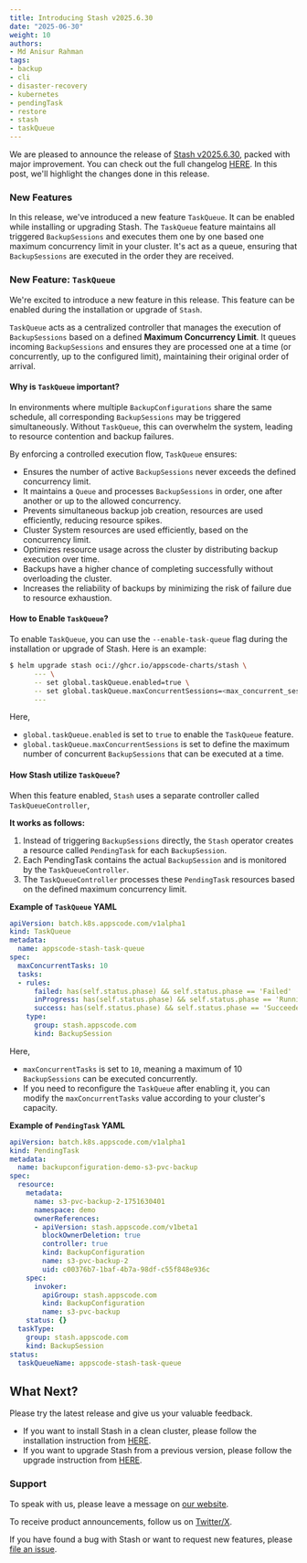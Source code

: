 ```yaml
---
title: Introducing Stash v2025.6.30
date: "2025-06-30"
weight: 10
authors:
- Md Anisur Rahman
tags:
- backup
- cli
- disaster-recovery
- kubernetes
- pendingTask
- restore
- stash
- taskQueue
---
```


We are pleased to announce the release of [Stash v2025.6.30](https://stash.run/docs/v2025.6.30/setup/), packed with major improvement. You can check out the full changelog [HERE](https://github.com/stashed/CHANGELOG/blob/master/releases/v2025.6.30/README.md). In this post, we'll highlight the changes done in this release.

### New Features

In this release, we've introduced a new feature `TaskQueue`. It can be enabled while installing or upgrading Stash. The `TaskQueue` feature maintains all triggered `BackupSessions` and executes them one by one based one maximum concurrency limit in your cluster. It's act as a queue, ensuring that `BackupSessions` are executed in the order they are received.

### New Feature: `TaskQueue`

We're excited to introduce a new feature in this release. This feature can be enabled during the installation or upgrade of `Stash`.

`TaskQueue` acts as a centralized controller that manages the execution of `BackupSessions` based on a defined **Maximum Concurrency Limit**. It queues incoming `BackupSessions` and ensures they are processed one at a time (or concurrently, up to the configured limit), maintaining their original order of arrival.

#### Why is `TaskQueue` important?

In environments where multiple `BackupConfigurations` share the same schedule, all corresponding `BackupSessions` may be triggered simultaneously. Without `TaskQueue`, this can overwhelm the system, leading to resource contention and backup failures.

By enforcing a controlled execution flow, `TaskQueue` ensures:

* Ensures the number of active `BackupSessions` never exceeds the defined concurrency limit.
* It maintains a `Queue` and processes `BackupSessions` in order, one after another or up to the allowed concurrency.
* Prevents simultaneous backup job creation, resources are used efficiently, reducing resource spikes.
* Cluster System resources are used efficiently, based on the concurrency limit.
* Optimizes resource usage across the cluster by distributing backup execution over time.
* Backups have a higher chance of completing successfully without overloading the cluster.
* Increases the reliability of backups by minimizing the risk of failure due to resource exhaustion.

#### How to Enable `TaskQueue`?

To enable `TaskQueue`, you can use the `--enable-task-queue` flag during the installation or upgrade of Stash. Here is an example:

```bash
$ helm upgrade stash oci://ghcr.io/appscode-charts/stash \
      --- \
      -- set global.taskQueue.enabled=true \
      -- set global.taskQueue.maxConcurrentSessions=<max_concurrent_sessions> \
      --- 
```
Here, 
- `global.taskQueue.enabled` is set to `true` to enable the `TaskQueue` feature.
- `global.taskQueue.maxConcurrentSessions` is set to define the maximum number of concurrent `BackupSessions` that can be executed at a time.


#### How Stash utilize `TaskQueue`?

When this feature enabled, `Stash` uses a separate controller called `TaskQueueController`,

**It works as follows:**

1. Instead of triggering `BackupSessions` directly, the `Stash` operator creates a resource called `PendingTask` for each `BackupSession`.
2. Each PendingTask contains the actual `BackupSession` and is monitored by the `TaskQueueController`.
3. The `TaskQueueController` processes these `PendingTask` resources based on the defined maximum concurrency limit.

**Example of `TaskQueue` YAML**

```yaml
apiVersion: batch.k8s.appscode.com/v1alpha1
kind: TaskQueue
metadata:
  name: appscode-stash-task-queue
spec:
  maxConcurrentTasks: 10
  tasks:
  - rules:
      failed: has(self.status.phase) && self.status.phase == 'Failed'
      inProgress: has(self.status.phase) && self.status.phase == 'Running'
      success: has(self.status.phase) && self.status.phase == 'Succeeded'
    type:
      group: stash.appscode.com
      kind: BackupSession
```

Here,
- `maxConcurrentTasks` is set to `10`, meaning a maximum of 10 `BackupSessions` can be executed concurrently.
- If you need to reconfigure the `TaskQueue` after enabling it, you can modify the `maxConcurrentTasks` value according to your cluster's capacity.


**Example of `PendingTask` YAML**

```yaml
apiVersion: batch.k8s.appscode.com/v1alpha1
kind: PendingTask
metadata:
  name: backupconfiguration-demo-s3-pvc-backup
spec:
  resource:
    metadata:
      name: s3-pvc-backup-2-1751630401
      namespace: demo
      ownerReferences:
      - apiVersion: stash.appscode.com/v1beta1
        blockOwnerDeletion: true
        controller: true
        kind: BackupConfiguration
        name: s3-pvc-backup-2
        uid: c00376b7-1baf-4b7a-98df-c55f848e936c
    spec:
      invoker:
        apiGroup: stash.appscode.com
        kind: BackupConfiguration
        name: s3-pvc-backup
    status: {}
  taskType:
    group: stash.appscode.com
    kind: BackupSession
status:
  taskQueueName: appscode-stash-task-queue
```

## What Next?
Please try the latest release and give us your valuable feedback.

- If you want to install Stash in a clean cluster, please follow the installation instruction from [HERE](https://stash.run/docs/latest/setup/).
- If you want to upgrade Stash from a previous version, please follow the upgrade instruction from [HERE](https://stash.run/docs/latest/setup/upgrade/).

### Support

To speak with us, please leave a message on [our website](https://appscode.com/contact/).

To receive product announcements, follow us on [Twitter/X](https://twitter.com/KubeStash).

If you have found a bug with Stash or want to request new features, please [file an issue](https://github.com/stashed/project/issues/new).

